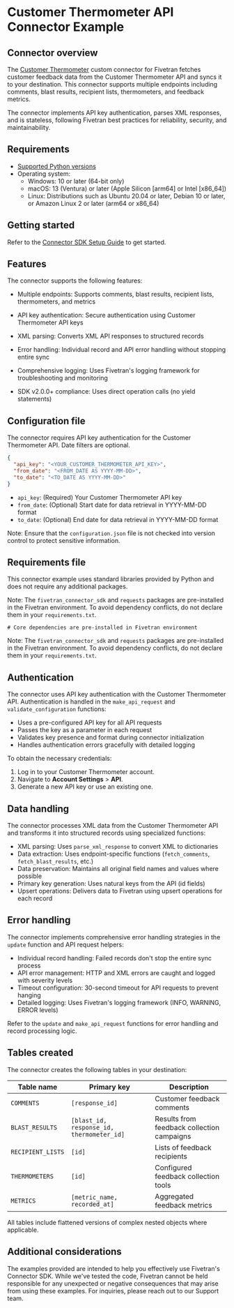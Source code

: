 # Customer Thermometer API Connector Example

## Connector overview

The [Customer Thermometer](https://www.customerthermometer.com/) custom connector for Fivetran fetches customer feedback data from the Customer Thermometer API and syncs it to your destination. This connector supports multiple endpoints including comments, blast results, recipient lists, thermometers, and feedback metrics. 

The connector implements API key authentication, parses XML responses, and is stateless, following Fivetran best practices for reliability, security, and maintainability.

## Requirements

- [Supported Python versions](https://github.com/fivetran/fivetran_connector_sdk/blob/main/README.md#requirements)
- Operating system:
  - Windows: 10 or later (64-bit only)
  - macOS: 13 (Ventura) or later (Apple Silicon [arm64] or Intel [x86_64])
  - Linux: Distributions such as Ubuntu 20.04 or later, Debian 10 or later, or Amazon Linux 2 or later (arm64 or x86_64)

## Getting started

Refer to the [Connector SDK Setup Guide](https://fivetran.com/docs/connectors/connector-sdk/setup-guide) to get started.

## Features

The connector supports the following features:

- Multiple endpoints: Supports comments, blast results, recipient lists, thermometers, and metrics
- API key authentication: Secure authentication using Customer Thermometer API keys
- XML parsing: Converts XML API responses to structured records

- Error handling: Individual record and API error handling without stopping entire sync
- Comprehensive logging: Uses Fivetran's logging framework for troubleshooting and monitoring
- SDK v2.0.0+ compliance: Uses direct operation calls (no yield statements)

## Configuration file

The connector requires API key authentication for the Customer Thermometer API. Date filters are optional.

```json
{
  "api_key": "<YOUR_CUSTOMER_THERMOMETER_API_KEY>",
  "from_date": "<FROM_DATE AS YYYY-MM-DD>",
  "to_date": "<TO_DATE AS YYYY-MM-DD>"
}
```

- `api_key`: (Required) Your Customer Thermometer API key
- `from_date`: (Optional) Start date for data retrieval in YYYY-MM-DD format
- `to_date`: (Optional) End date for data retrieval in YYYY-MM-DD format

Note: Ensure that the `configuration.json` file is not checked into version control to protect sensitive information.

## Requirements file

This connector example uses standard libraries provided by Python and does not require any additional packages.

Note: The `fivetran_connector_sdk` and `requests` packages are pre-installed in the Fivetran environment. To avoid dependency conflicts, do not declare them in your `requirements.txt`.

```
# Core dependencies are pre-installed in Fivetran environment
```

Note: The `fivetran_connector_sdk` and `requests` packages are pre-installed in the Fivetran environment. To avoid dependency conflicts, do not declare them in your `requirements.txt`.

## Authentication

The connector uses API key authentication with the Customer Thermometer API. Authentication is handled in the `make_api_request` and `validate_configuration` functions:

- Uses a pre-configured API key for all API requests
- Passes the key as a parameter in each request
- Validates key presence and format during connector initialization
- Handles authentication errors gracefully with detailed logging

To obtain the necessary credentials:
1. Log in to your Customer Thermometer account.
2. Navigate to **Account Settings** > **API**.
3. Generate a new API key or use an existing one.

## Data handling

The connector processes XML data from the Customer Thermometer API and transforms it into structured records using specialized functions:

- XML parsing: Uses `parse_xml_response` to convert XML to dictionaries
- Data extraction: Uses endpoint-specific functions (`fetch_comments`, `fetch_blast_results`, etc.)
- Data preservation: Maintains all original field names and values where possible
- Primary key generation: Uses natural keys from the API (id fields)
- Upsert operations: Delivers data to Fivetran using upsert operations for each record

## Error handling

The connector implements comprehensive error handling strategies in the `update` function and API request helpers:

- Individual record handling: Failed records don't stop the entire sync process
- API error management: HTTP and XML errors are caught and logged with severity levels
- Timeout configuration: 30-second timeout for API requests to prevent hanging
- Detailed logging: Uses Fivetran's logging framework (INFO, WARNING, ERROR levels)


Refer to the `update` and `make_api_request` functions for error handling and record processing logic.

## Tables created

The connector creates the following tables in your destination:

| Table name        | Primary key                              | Description                                 |
|-------------------|------------------------------------------|---------------------------------------------|
| `COMMENTS`        | `[response_id]`                          | Customer feedback comments                  |
| `BLAST_RESULTS`   | `[blast_id, response_id, thermometer_id]`| Results from feedback collection campaigns  |
| `RECIPIENT_LISTS` | `[id]`                                   | Lists of feedback recipients                |
| `THERMOMETERS`    | `[id]`                                   | Configured feedback collection tools        |
| `METRICS`         | `[metric_name, recorded_at]`             | Aggregated feedback metrics                 |

All tables include flattened versions of complex nested objects where applicable.

## Additional considerations

The examples provided are intended to help you effectively use Fivetran's Connector SDK. While we've tested the code, Fivetran cannot be held responsible for any unexpected or negative consequences that may arise from using these examples. For inquiries, please reach out to our Support team.
